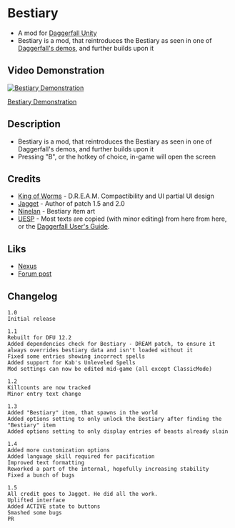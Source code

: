 # Bestiary

* A mod for [Daggerfall Unity](https://www.dfworkshop.net/)
* Bestiary is a mod, that reintroduces the Bestiary as seen in one of [Daggerfall's demos](https://archive.org/details/TheElderScrollsDaggerfall_1020), and further builds upon it

## Video Demonstration

[![Bestiary Demonstration](http://img.youtube.com/vi/bcpwmayP4M8/0.jpg)](http://www.youtube.com/watch?v=bcpwmayP4M8 "Bestiary Demonstration")

[Bestiary Demonstration](https://youtu.be/bcpwmayP4M8)

## Description

* Bestiary is a mod, that reintroduces the Bestiary as seen in one of Daggerfall's demos, and further builds upon it
* Pressing "B", or the hotkey of choice, in-game will open the screen

## Credits
* [King of Worms](https://forums.dfworkshop.net/memberlist.php?mode=viewprofile&u=684) - D.R.E.A.M. Compactibility and UI partial UI design
* [Jagget](https://github.com/Jagget) - Author of patch 1.5 and 2.0
* [Ninelan](https://forums.dfworkshop.net/memberlist.php?mode=viewprofile&u=3251) - Bestiary item art
* [UESP](https://docs.google.com/document/d/122w336Ty--AFYz5MhlRW5mJlu6L4x0NcCVyCbbY6l8Q/edit?usp=sharing) - Most texts are copied (with minor editing) from here from here, or the [Daggerfall User's Guide](https://en.uesp.net/wiki/Books:Daggerfall_User%27s_Guide).

## Liks

* [Nexus](https://www.nexusmods.com/daggerfallunity/mods/222)
* [Forum post](https://forums.dfworkshop.net/viewtopic.php?t=5036)

## Changelog
```
1.0
Initial release

1.1
Rebuilt for DFU 12.2
Added dependencies check for Bestiary - DREAM patch, to ensure it always overrides bestiary data and isn't loaded without it
Fixed some entries showing incorrect spells
Added support for Kab's Unleveled Spells
Mod settings can now be edited mid-game (all except ClassicMode)

1.2
Killcounts are now tracked
Minor entry text change

1.3
Added "Bestiary" item, that spawns in the world
Added options setting to only unlock the Bestiary after finding the "Bestiary" item
Added options setting to only display entries of beasts already slain

1.4
Added more customization options
Added language skill required for pacification
Improved text formatting
Reworked a part of the internal, hopefully increasing stability
Fixed a bunch of bugs

1.5
All credit goes to Jagget. He did all the work.
Uplifted interface
Added ACTIVE state to buttons
Smashed some bugs
PR
```
